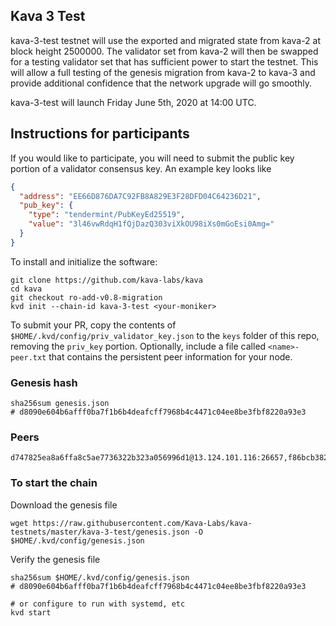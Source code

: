 ## Kava 3 Test

kava-3-test testnet will use the exported and migrated state from kava-2 at block height 2500000. The validator set from kava-2 will then be swapped for a testing validator set that has sufficient power to start the testnet. This will allow a full testing of the genesis migration from kava-2 to kava-3 and provide additional confidence that the network upgrade will go smoothly.

kava-3-test will launch Friday June 5th, 2020 at 14:00 UTC.

## Instructions for participants

If you would like to participate, you will need to submit the public key portion of a validator consensus key. An example key looks like

```json
{
  "address": "EE66D876DA7C92FB8A829E3F28DFD04C64236D21",
  "pub_key": {
    "type": "tendermint/PubKeyEd25519",
    "value": "3l46vwRdqH1fQjDazQ303viXkOU98iXs0mGoEsi0Amg="
  }
}
```

To install and initialize the software:

```
git clone https://github.com/kava-labs/kava
cd kava
git checkout ro-add-v0.8-migration
kvd init --chain-id kava-3-test <your-moniker>
```

To submit your PR, copy the contents of `$HOME/.kvd/config/priv_validator_key.json` to the `keys` folder of this repo, removing the `priv_key` portion. Optionally, include a file called `<name>-peer.txt` that contains the persistent peer information for your node.


### Genesis hash

```
sha256sum genesis.json
# d8090e604b6afff0ba7f1b6b4deafcff7968b4c4471c04ee8be3fbf8220a93e3
```

### Peers

```
d747825ea8a6ffa8c5ae7736322b323a056996d1@13.124.101.116:26657,f86bcb3827822a8b74afff4830c28e2224c527ad@3.218.154.47:26656,1c145d916ab95e946bd550c34ca2a5e596e592c8@37.221.195.2:26656,2a9d4bfebd3612de833be2e7438f4fc1710b5d3c@52.74.38.107:26656,590ed10458fe5db9640ac4d4be4207b8df90c064@34.231.247.21:26656
```

### To start the chain

Download the genesis file

```
wget https://raw.githubusercontent.com/Kava-Labs/kava-testnets/master/kava-3-test/genesis.json -O $HOME/.kvd/config/genesis.json
```

Verify the genesis file

```
sha256sum $HOME/.kvd/config/genesis.json
# d8090e604b6afff0ba7f1b6b4deafcff7968b4c4471c04ee8be3fbf8220a93e3
```

```
# or configure to run with systemd, etc
kvd start
```
